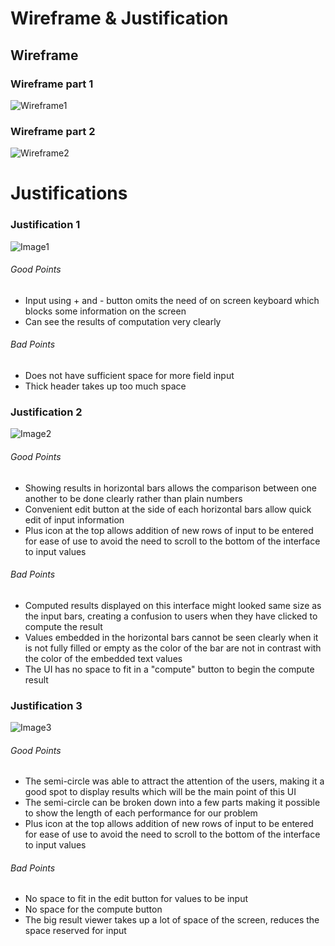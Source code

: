 
# Wireframe & Justification


## Wireframe
### Wireframe part 1
![Wireframe1](assets/basic-wireframe-result-viewer-mobile-1.png)
### Wireframe part 2
![Wireframe2](assets/basic-wireframe-result-viewer-mobile-2.png)


# Justifications

### Justification 1

![Image1](assets/basic_mobile_result_1.jpg)

###### Good Points

- Input using + and - button omits the need of on screen keyboard which blocks some information on the screen
- Can see the results of computation very clearly

###### Bad Points

- Does not have sufficient space for more field input
- Thick header takes up too much space

### Justification 2

![Image2](assets/basic_mobile_result_2.jpg)

###### Good Points

- Showing results in horizontal bars allows the comparison between one another to be done clearly rather than plain numbers
- Convenient edit button at the side of each horizontal bars allow quick edit of input information
- Plus icon at the top allows addition of new rows of input to be entered for ease of use to avoid the need to scroll to the bottom of the interface to input values

###### Bad Points

- Computed results displayed on this interface might looked same size as the input bars, creating a confusion to users when they have clicked to compute the result
- Values embedded in the horizontal bars cannot be seen clearly when it is not fully filled or empty as the color of the bar are not in contrast with the color of the embedded text values
- The UI has no space to fit in a "compute" button to begin the compute result

### Justification 3

![Image3](assets/basic_mobile_result_3.jpg)

###### Good Points

- The semi-circle was able to attract the attention of the users, making it a good spot to display results which will be the main point of this UI
- The semi-circle can be broken down into a few parts making it possible to show the length of each performance for our problem
- Plus icon at the top allows addition of new rows of input to be entered for ease of use to avoid the need to scroll to the bottom of the interface to input values

###### Bad Points

- No space to fit in the edit button for values to be input
- No space for the compute button
- The big result viewer takes up a lot of space of the screen, reduces the space reserved for input

